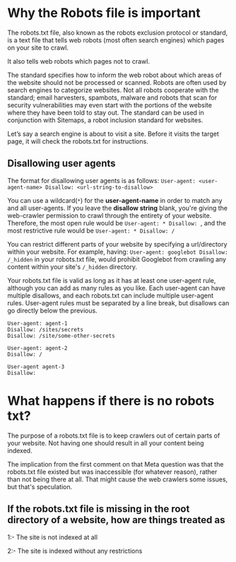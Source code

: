 # Why the Robots file is important

The robots.txt file, also known as the robots exclusion protocol or standard, is a text file that tells web robots (most often search engines) which pages on your site to crawl.


It also tells web robots which pages not to crawl.

The standard specifies how to inform the web robot about which areas of the website should not be processed or scanned.
Robots are often used by search engines to categorize websites. Not all robots cooperate with the standard; email harvesters, spambots, malware and robots that scan for security vulnerabilities may even start with the portions of the website where they have been told to stay out. The standard can be used in conjunction with Sitemaps, a robot inclusion standard for websites.


Let’s say a search engine is about to visit a site. Before it visits the target page, it will check the robots.txt for instructions.

## Disallowing user agents
The format for disallowing user agents is as follows: `User-agent: <user-agent-name> Disallow: <url-string-to-disallow>`

You can use a wildcard(`*`) for the **user-agent-name** in order to match any and all user-agents. If you leave the **disallow string** blank, you're giving the web-crawler permission to crawl through the entirety of your website. Therefore, the most open rule would be `User-agent: * Disallow: `, and the most restrictive rule would be `User-agent: * Disallow: /`

You can restrict different parts of your website by specifying a url/directory within your website. For example, having: `User-agent: googlebot Disallow: /_hidden` in your robots.txt file, would prohibit Googlebot from crawling any content within your site's `/_hidden` directory.

Your robots.txt file is valid as long as it has at least one user-agent rule, although you can add as many rules as you like. Each user-agent can have multiple disallows, and each robots.txt can include multiple user-agent rules. User-agent rules must be separated by a line break, but disallows can go directly below the previous.


```
User-agent: agent-1
Disallow: /sites/secrets
Disallow: /site/some-other-secrets

User-agent: agent-2
Disallow: /

User-agent agent-3
Disallow:

```

# What happens if there is no robots txt?

  The purpose of a robots.txt file is to keep crawlers out of certain parts of your website. Not having one should result in all your content being indexed.

The implication from the first comment on that Meta question was that the robots.txt file existed but was inaccessible (for whatever reason), rather than not being there at all. That might cause the web crawlers some issues, but that's speculation.

## If the robots.txt file is missing in the root directory of a website, how are things treated as 
 1:- The site is not indexed at all
 
 2:- The site is indexed without any restrictions


